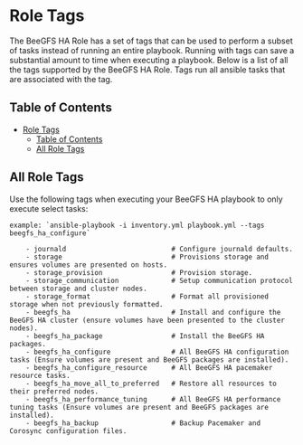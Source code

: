 <a name="role-tags"></a>
# Role Tags

The BeeGFS HA Role has a set of tags that can be used to perform a subset of tasks instead of running an entire playbook.
Running with tags can save a substantial amount to time when executing a playbook. Below is a list of all the tags
supported by the BeeGFS HA Role. Tags run all ansible tasks that are associated with the tag.

<a name="table-of-contents"></a>
## Table of Contents

- [Role Tags](#role-tags)
  - [Table of Contents](#table-of-contents)
  - [All Role Tags](#all-role-tags)

<a name="role-tags"></a>
## All Role Tags

Use the following tags when executing your BeeGFS HA playbook to only execute select tasks:

    example: `ansible-playbook -i inventory.yml playbook.yml --tags beegfs_ha_configure`
            
        - journald                          # Configure journald defaults.
        - storage                           # Provisions storage and ensures volumes are presented on hosts.
        - storage_provision                 # Provision storage.
        - storage_communication             # Setup communication protocol between storage and cluster nodes.
        - storage_format                    # Format all provisioned storage when not previously formatted.
        - beegfs_ha                         # Install and configure the BeeGFS HA cluster (ensure volumes have been presented to the cluster nodes).
        - beegfs_ha_package                 # Install the BeeGFS HA packages.
        - beegfs_ha_configure               # All BeeGFS HA configuration tasks (Ensure volumes are present and BeeGFS packages are installed).
        - beegfs_ha_configure_resource      # All BeeGFS HA pacemaker resource tasks.
        - beegfs_ha_move_all_to_preferred   # Restore all resources to their preferred nodes.
        - beegfs_ha_performance_tuning      # All BeeGFS HA performance tuning tasks (Ensure volumes are present and BeeGFS packages are installed).
        - beegfs_ha_backup                  # Backup Pacemaker and Corosync configuration files.
